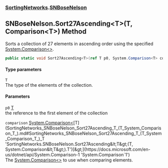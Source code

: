 ### [SortingNetworks](SortingNetworks.md 'SortingNetworks').[SNBoseNelson](SortingNetworks_SNBoseNelson.md 'SortingNetworks.SNBoseNelson')
## SNBoseNelson.Sort27Ascending&lt;T&gt;(T, Comparison&lt;T&gt;) Method
Sorts a collection of 27 elements in ascending order using the specified [System.Comparison&lt;&gt;](https://docs.microsoft.com/en-us/dotnet/api/System.Comparison-1 'System.Comparison`1').  
```csharp
public static void Sort27Ascending<T>(ref T p0, System.Comparison<T> comparison);
```
#### Type parameters
<a name='SortingNetworks_SNBoseNelson_Sort27Ascending_T_(T_System_Comparison_T_)_T'></a>
`T`  
The type of the elements of the collection.
  
#### Parameters
<a name='SortingNetworks_SNBoseNelson_Sort27Ascending_T_(T_System_Comparison_T_)_p0'></a>
`p0` [T](SortingNetworks_SNBoseNelson_Sort27Ascending_T_(T_System_Comparison_T_).md#SortingNetworks_SNBoseNelson_Sort27Ascending_T_(T_System_Comparison_T_)_T 'SortingNetworks.SNBoseNelson.Sort27Ascending&lt;T&gt;(T, System.Comparison&lt;T&gt;).T')  
the reference to the first element of the collection
  
<a name='SortingNetworks_SNBoseNelson_Sort27Ascending_T_(T_System_Comparison_T_)_comparison'></a>
`comparison` [System.Comparison&lt;](https://docs.microsoft.com/en-us/dotnet/api/System.Comparison-1 'System.Comparison`1')[T](SortingNetworks_SNBoseNelson_Sort27Ascending_T_(T_System_Comparison_T_).md#SortingNetworks_SNBoseNelson_Sort27Ascending_T_(T_System_Comparison_T_)_T 'SortingNetworks.SNBoseNelson.Sort27Ascending&lt;T&gt;(T, System.Comparison&lt;T&gt;).T')[&gt;](https://docs.microsoft.com/en-us/dotnet/api/System.Comparison-1 'System.Comparison`1')  
The [System.Comparison&lt;&gt;](https://docs.microsoft.com/en-us/dotnet/api/System.Comparison-1 'System.Comparison`1') to use when comparing elements.
  
